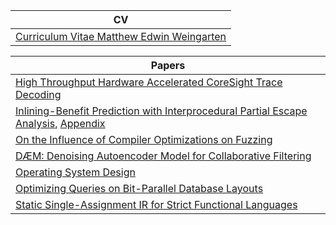 
|CV| 
| --- |
| [Curriculum Vitae Matthew Edwin Weingarten](./papers/cv_matthew_weingarten.pdf)|


|Papers|
| --- | 
| [High Throughput Hardware Accelerated CoreSight Trace Decoding](./papers/etm_decoder.pdf)|
| [Inlining-Benefit Prediction with Interprocedural Partial Escape Analysis](./papers/ipea_vmil.pdf), [Appendix](./papers/ipea_appendix.pdf) |
| [On the Influence of Compiler Optimizations on Fuzzing](./papers/fuzzing.pdf)|
| [DÆM: Denoising Autoencoder Model for Collaborative Filtering ](./papers/daem.pdf) | 
| [Operating System Design ](./papers/os.pdf)| 
| [Optimizing Queries on Bit-Parallel Database Layouts](./papers/asl.pdf)| 
| [Static Single-Assignment IR for Strict Functional Languages ](./papers/ba_thesis.pdf)| 
